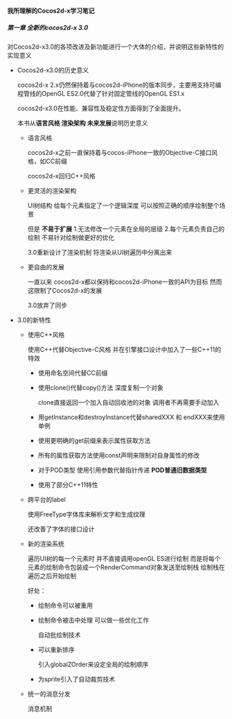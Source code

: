 #### 我所理解的Cocos2d-x学习笔记



##### 第一章 全新的cocos2d-x 3.0

对Cocos2d-x3.0的各项改进及新功能进行一个大体的介绍，并说明这些新特性的实现意义

* Cocos2d-x3.0的历史意义

  cocos2d-x 2.x仍然保持着与cocos2d-iPhone的版本同步，主要用支持可编程管线的OpenGL ES2.0代替了针对固定管线的OpenGL ES1.x

  cocos2d-x3.0在性能、兼容性及稳定性方面得到了全面提升。

  本书从**语言风格 渲染架构 未来发展**说明历史意义

  * 语言风格

    cocos2d-x之前一直保持着与cocos-iPhone一致的Objective-C接口风格，如CC前缀

    cocos2d-x回归C++风格

  * 更灵活的渲染架构

    UI树结构 给每个元素指定了一个逻辑深度 可以按照正确的顺序绘制整个场景

    但是 **不易于扩展** 1.无法修改一个元素在全局的层级  2.每个元素负责自己的绘制 不易针对绘制做更好的优化

    3.0重新设计了渲染机制 将渲染从UI树遍历中分离出来

  * 更自由的发展

    一直以来 cocos2d-x都以保持和cocos2d-iPhone一致的API为目标 然而这限制了Cocos2d-x的发展

    3.0放弃了同步

* 3.0的新特性

  * 使用C++风格

    使用C++代替Objective-C风格 并在引擎接口设计中加入了一些C++11的特效

    * 使用命名空间代替CC前缀

    * 使用clone()代替copy()方法 深度复制一个对象

      clone直接返回一个加入自动回收池的对象 调用者不再需要手动加入

    * 用getInstance和destroyInstance代替sharedXXX 和 endXXX来使用单例

    * 使用更明确的get前缀来表示属性获取方法

    * 所有的属性获取方法使用const声明来限制对自身属性的修改

    * 对于POD类型 使用引用参数代替指针传递 **POD普通旧数据类型**

    * 使用了部分C++11特性

  * 跨平台的label

    使用FreeType字体库来解析文字和生成纹理

    还改善了字体的接口设计

  * 新的渲染系统

    遍历UI树的每一个元素时 并不直接调用openGL ES进行绘制 而是将每个元素的绘制命令包装成一个RenderCommand对象发送至绘制栈 绘制栈在遍历之后开始绘制

    好处：

    * 绘制命令可以被重用

    * 绘制命令被击中处理 可以做一些优化工作

      自动批绘制技术

    * 可以重新排序

      引入globalZOrder来设定全局的绘制顺序

    * 为sprite引入了自动裁剪技术

  * 统一的消息分发

    消息机制